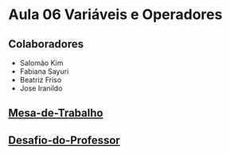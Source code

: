 # Aula 06 Variáveis e Operadores

## Colaboradores


* Salomão Kim
* Fabiana Sayuri
* Beatriz Friso
* Jose Iranildo

## [Mesa-de-Trabalho](./Mesa-de-Trabalho/Program.cs)
## [Desafio-do-Professor](./Desafio-do-Prof/Program.cs)
